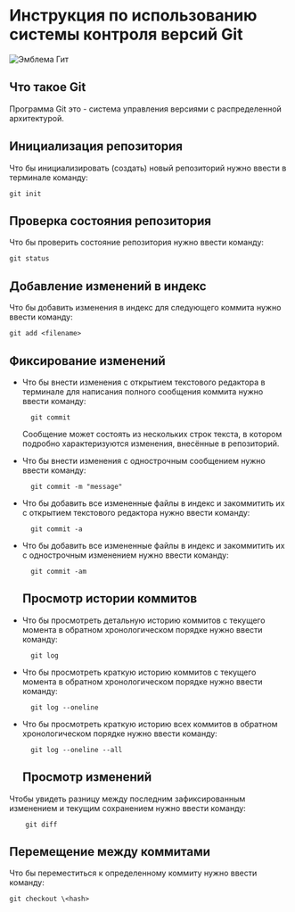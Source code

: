 # **Инструкция по  использованию системы контроля версий Git**

![Эмблема Гит](git.png)

## Что такое Git

Программа Git это - система управления версиями с распределенной архитектурой.

##  Инициализация репозитория

Что бы инициализировать (создать) новый репозиторий нужно ввести в терминале команду:

    git init

##  Проверка состояния репозитория

Что бы проверить состояние репозитория нужно ввести команду:

    git status

## Добавление изменений в индекс

Что бы добавить изменения в индекс для следующего коммита нужно ввести команду:

    git add <filename>

## Фиксирование изменений

* Что бы внести изменения с открытием текстового редактора в терминале для написания полного сообщения коммита нужно ввести команду:
    
    
        git commit 

    Сообщение может состоять из нескольких строк текста, в котором подробно характеризуются изменения, внесённые в репозиторий.

* Что бы внести изменения с однострочным сообщением нужно ввести команду:

        git commit -m "message"


* Что бы добавить все измененные файлы в индекс и закоммитить их с открытием текстового редактора нужно ввести команду:

        git commit -a

* Что бы добавить все измененные файлы в индекс и закоммитить их с однострочным изменением нужно ввести команду:

        git commit -am


    ## Просмотр истории коммитов

* Что бы просмотреть детальную историю коммитов c текущего момента в обратном хронологическом  порядке нужно ввести команду:

        git log

* Что бы просмотреть краткую историю коммитов с текущего момента в обратном хронологическом  порядке нужно ввести команду:

        git log --oneline

* Что бы просмотреть краткую историю всех коммитов в обратном хронологическом  порядке нужно ввести команду:

        git log --oneline --all


   ## Просмотр  изменений   

Чтобы увидеть разницу между последним зафиксированным изменением и текущим сохранением нужно ввести команду:

        git diff

## Перемещение между коммитами

Что бы переместиться к определенному коммиту нужно ввести команду:   

    git checkout \<hash>